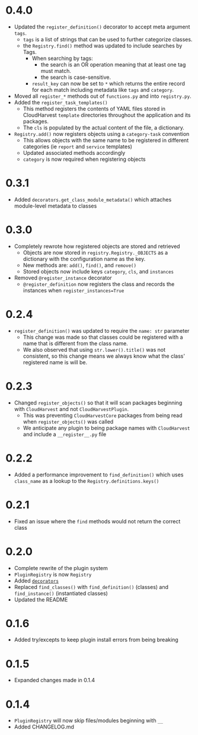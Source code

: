 # 0.4.0
- Updated the `register_definition()` decorator to accept meta argument `tags`.
  - `tags` is a list of strings that can be used to further categorize classes.
  - the `Registry.find()` method was updated to include searches by Tags.
    - When searching by tags:
      - the search is an OR operation meaning that at least one tag must match.
      - the search is case-sensitive.
    - `result_key` can now be set to `*` which returns the entire record for each match including metadata like `tags` and `category`.
- Moved all `register_*` methods out of `functions.py` and into `registry.py`. 
- Added the `register_task_templates()`
  - This method registers the contents of YAML files stored in CloudHarvest `template` directories throughout the application and its packages.
  - The `cls` is populated by the actual content of the file, a dictionary.
- `Registry.add()` now registers objects using a `category-task` convention
  - This allows objects with the same name to be registered in different categories (ie `report` and `service` templates)
  - Updated associated methods accordingly
  - `category` is now required when registering objects

# 0.3.1
- Added `decorators.get_class_module_metadata()` which attaches module-level metadata to classes

# 0.3.0
- Completely rewrote how registered objects are stored and retrieved
  - Objects are now stored in `registry.Registry._OBJECTS` as a dictionary with the configuration name as the key.
  - New methods are: `add()`, `find()`, and `remove()`
  - Stored objects now include keys `category`, `cls`, and `instances`
- Removed `@register_instance` decorator
  - `@register_definition` now registers the class and records the instances when `register_instances=True`


# 0.2.4
- `register_definition()` was updated to require the `name: str` parameter 
  - This change was made so that classes could be registered with a name that is different from the class name.
  - We also observed that using `str.lower().title()` was not consistent, so this change means we always know what the class' registered name is will be.

# 0.2.3
- Changed `register_objects()` so that it will scan packages beginning with `CloudHarvest` and not `CloudHarvestPlugin`.
  - This was preventing `CloudHarvestCore` packages from being read when `register_objects()` was called
  - We anticipate any plugin to being package names with `CloudHarvest` and include a `__register__.py` file

# 0.2.2
- Added a performance improvement to `find_definition()` which uses `class_name` as a lookup to the `Registry.definitions.keys()`

# 0.2.1
- Fixed an issue where the `find` methods would not return the correct class

# 0.2.0
- Complete rewrite of the plugin system
- `PluginRegistry` is now `Registry`
- Added [`decorators`](CloudHarvestCorePluginManager/decorators.py)
- Replaced `find_classes()` with `find_definition()` (classes) and `find_instance()` (instantiated classes)
- Updated the README

# 0.1.6
- Added try/excepts to keep plugin install errors from being breaking

# 0.1.5
- Expanded changes made in 0.1.4

# 0.1.4
- `PluginRegistry` will now skip files/modules beginning with `__`
- Added CHANGELOG.md
